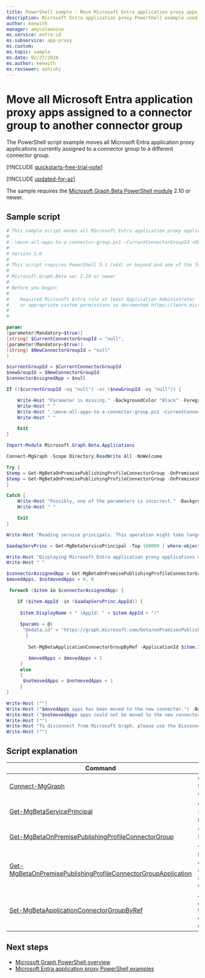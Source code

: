 ```yaml
---
title: PowerShell sample - Move Microsoft Entra application proxy apps to another group
description: Microsoft Entra application proxy PowerShell example used to move all applications currently assigned to a connector group to a different connector group.
author: kenwith
manager: amycolannino
ms.service: entra-id
ms.subservice: app-proxy
ms.custom:
ms.topic: sample
ms.date: 02/27/2024
ms.author: kenwith
ms.reviewer: ashishj
---
```


# Move all Microsoft Entra application proxy apps assigned to a connector group to another connector group

The PowerShell script example moves all Microsoft Entra application proxy applications currently assigned to a connector group to a different connector group.

[!INCLUDE [quickstarts-free-trial-note](~/includes/azure-docs-pr/quickstarts-free-trial-note.md)]

[!INCLUDE [updated-for-az](~/includes/azure-docs-pr/updated-for-az.md)]

The sample requires the [Microsoft Graph Beta PowerShell module](/powershell/microsoftgraph/installation) 2.10 or newer.

## Sample script

```powershell
# This sample script moves all Microsoft Entra application proxy applications assigned to a specific connector group to another connector group.
#
# .\move-all-apps-to-a-connector-group.ps1 -CurrentConnectorGroupId <ObjectId of the current connector group> -NewConnectorGroupId <ObjectId of the new connector group>
#
# Version 1.0
#
# This script requires PowerShell 5.1 (x64) or beyond and one of the following modules:
#
# Microsoft.Graph.Beta ver 2.10 or newer
#
# Before you begin:
#    
#    Required Microsoft Entra role at least Application Administrator
#    or appropriate custom permissions as documented https://learn.microsoft.com/en-us/azure/active-directory/roles/custom-enterprise-app-permissions
#
# 

param(
[parameter(Mandatory=$true)]
[string] $CurrentConnectorGroupId = "null", 
[parameter(Mandatory=$true)]
[string] $NewConnectorGroupId = "null"
)

$currentGroupId = $CurrentConnectorGroupId
$newGroupId = $NewConnectorGroupId
$connectorAssignedApp = $null

If (($currentGroupId -eq "null") -or ($newGroupId -eq "null")) {

    Write-Host "Parameter is missing." -BackgroundColor "Black" -ForegroundColor "Green"
    Write-Host " "
    Write-Host ".\move-all-apps-to-a-connector-group.ps1 -CurrentConnectorGroupId <ObjectId of the current connector group> -NewConnectorGroupId <ObjectId of the new connector group>" -BackgroundColor "Black" -ForegroundColor "Green"
    Write-Host " "

    Exit
}

Import-Module Microsoft.Graph.Beta.Applications

Connect-MgGraph -Scope Directory.ReadWrite.All -NoWelcome

Try {
$temp = Get-MgBetaOnPremisePublishingProfileConnectorGroup -OnPremisesPublishingProfileId "applicationProxy" -ConnectorGroupId $currentGroupId
$temp = Get-MgBetaOnPremisePublishingProfileConnectorGroup -OnPremisesPublishingProfileId "applicationProxy" -ConnectorGroupId $newGroupId
}

Catch {
    Write-Host "Possibly, one of the parameters is incorrect." -BackgroundColor "Black" -ForegroundColor "Red"
    Write-Host " "

    Exit
}

Write-Host "Reading service principals. This operation might take longer..." -BackgroundColor "Black" -ForegroundColor "Green" 

$aadapServPrinc = Get-MgBetaServicePrincipal -Top 100000 | where-object {$_.Tags -Contains "WindowsAzureActiveDirectoryOnPremApp"}

Write-Host "Displaying Microsoft Entra application proxy applications moved from the connector Id :",$currentGroupId," to: ",$newGroupId -BackgroundColor "Black" -ForegroundColor "Green"
Write-Host " "

$connectorAssignedApp = Get-MgBetaOnPremisePublishingProfileConnectorGroupApplication -OnPremisesPublishingProfileId "applicationProxy" -ConnectorGroupId $CurrentConnectorGroupId;
$movedApps, $notmovedApps = 0, 0

 foreach ($item in $connectorAssignedApp) {

    if ($item.AppId -in ($aadapServPrinc.AppId)) {
               
     $item.DisplayName + " (AppId: " + $item.AppId + ")"
     
     $params = @{
      "@odata.id" = "https://graph.microsoft.com/beta/onPremisesPublishingProfiles/applicationProxy/connectorGroups/$NewConnectorGroupId"
       }
      
        Set-MgBetaApplicationConnectorGroupByRef -ApplicationId $item.Id -BodyParameter $params 

        $movedApps = $movedApps + 1
     }
     else
     {
      $notmovedApps = $notmovedApps + 1
     }      
} 

Write-Host ("")
Write-Host ("$movedApps apps has been moved to the new connector.") -BackgroundColor "Black" -ForegroundColor "Green"
Write-Host ("$notmovedApps apps could not be moved to the new connector. Finished.") -BackgroundColor "Black" -ForegroundColor "Green"
Write-Host ("")
Write-Host "To disconnect from Microsoft Graph, please use the Disconnect-MgGraph cmdlet."
Write-Host ("")
```

## Script explanation

| Command | Notes |
|---|---|
|[Connect-MgGraph](/powershell/module/microsoft.graph.authentication/connect-mggraph)| Connects to Microsoft Graph|
|[Get-MgBetaServicePrincipal](/powershell/module/microsoft.graph.applications/get-mgserviceprincipal)| Gets a service principal|
|[Get-MgBetaOnPremisePublishingProfileConnectorGroup](/powershell/module/microsoft.graph.beta.applications/get-mgbetaapplication)| Gets an Enterprise Application|
|[Get-MgBetaOnPremisePublishingProfileConnectorGroupApplication](/powershell/module/microsoft.graph.beta.applications/get-mgbetaonpremisepublishingprofileconnectorgroupapplication)| Lists applications assigned to a connector group |
|[Set-MgBetaApplicationConnectorGroupByRef](/powershell/module/microsoft.graph.beta.applications/set-mgbetaapplicationconnectorgroupbyref)| Assigns an application to the connector group|

## Next steps

- [Microsoft Graph PowerShell overview](/powershell/microsoftgraph/overview)
- [Microsoft Entra application proxy PowerShell examples](../application-proxy-powershell-samples.md)

